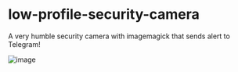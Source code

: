 # low-profile-security-camera
A very humble security camera with imagemagick that sends alert to Telegram!

![image](https://user-images.githubusercontent.com/5191469/141652848-32494da5-412c-4cc9-9dc5-af5383eb7a7c.png)

